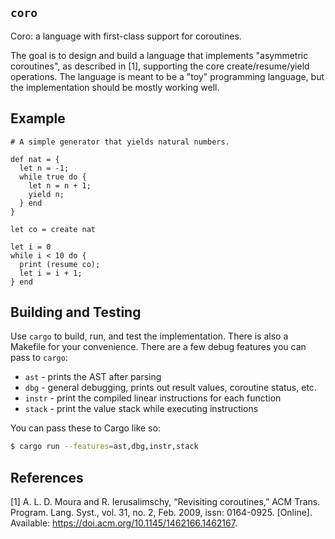 ## `coro`

Coro: a language with first-class support for coroutines.

The goal is to design and build a language that implements "asymmetric
coroutines", as described in [1], supporting the core create/resume/yield
operations. The language is meant to be a "toy" programming language, but the
implementation should be mostly working well.

## Example

```
# A simple generator that yields natural numbers.

def nat = {
  let n = -1;
  while true do {
    let n = n + 1;
    yield n;
  } end
}

let co = create nat

let i = 0
while i < 10 do {
  print (resume co);
  let i = i + 1;
} end
```

## Building and Testing

Use `cargo` to build, run, and test the implementation. There is also a
Makefile for your convenience. There are a few debug features you can pass to
`cargo`:

* `ast` - prints the AST after parsing
* `dbg` - general debugging, prints out result values, coroutine status, etc.
* `instr` - print the compiled linear instructions for each function
* `stack` - print the value stack while executing instructions

You can pass these to Cargo like so:

```bash
$ cargo run --features=ast,dbg,instr,stack
```

## References

[1] A. L. D. Moura and R. Ierusalimschy, “Revisiting coroutines,” ACM Trans. Program. Lang. Syst., vol. 31, no. 2, Feb. 2009, issn: 0164-0925. [Online]. Available: https://doi.acm.org/10.1145/1462166.1462167.
